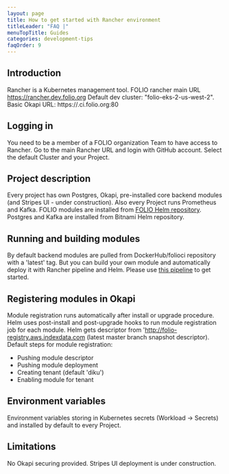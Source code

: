 ```yaml
---
layout: page
title: How to get started with Rancher environment
titleLeader: "FAQ |"
menuTopTitle: Guides
categories: development-tips
faqOrder: 9
---
```


## Introduction
Rancher is a Kubernetes management tool.
FOLIO rancher main URL https://rancher.dev.folio.org
Default dev cluster: "folio-eks-2-us-west-2".
Basic Okapi URL: https://<Project name>.ci.folio.org:80

## Logging in
You need to be a member of a FOLIO organization Team to have access to Rancher.
Go to the main Rancher URL and login with GitHub account.
Select the default Cluster and your Project.

## Project description
Every project has own Postgres, Okapi, pre-installed core backend modules (and Stripes UI - under construction).
Also every Project runs Prometheus and Kafka.
FOLIO modules are installed from [FOLIO Helm repository](https://github.com/folio-org/folio-helm).
Postgres and Kafka are installed from Bitnami Helm repository.

## Running and building modules
By default backend modules are pulled from DockerHub/folioci repository with a 'latest' tag.
But you can build your own module and automatically deploy it with Rancher pipeline and Helm.
Please use [this pipeline](https://github.com/folio-org/mod-pubsub/blob/master/.rancher-pipeline.yml) to get started.

## Registering modules in Okapi
Module registration runs automatically after install or upgrade procedure.
Helm uses post-install and post-upgrade hooks to run module registration job for each module.
Helm gets descriptor from 'http://folio-registry.aws.indexdata.com (latest master branch snapshot descriptor).
Default steps for module registration:
* Pushing module descriptor
* Pushing module deployment
* Creating tenant (default 'diku')
* Enabling module for tenant

## Environment variables
Environment variables storing in Kubernetes secrets (Workload -> Secrets) and installed by default to every Project.

## Limitations
No Okapi securing provided.
Stripes UI deployment is under construction.
